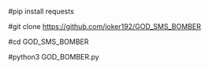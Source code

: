#pip install requests

#git clone https://github.com/joker192/GOD_SMS_BOMBER

#cd GOD_SMS_BOMBER


#python3 GOD_BOMBER.py
